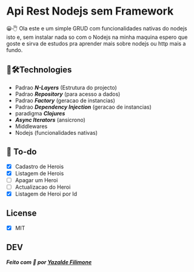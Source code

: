 #  Api Rest Nodejs sem Framework
😀🖑 Ola este e um simple GRUD com funcionalidades nativas do nodejs isto e, sem instalar nada so com o Nodejs na minha maquina espero que goste e sirva de estudos pra aprender mais sobre nodejs ou http mais a fundo.

## 🔧🛠Technologies
- Padrao ***N-Layers*** (Estrutura do projecto)
- Padrao ***Repository*** (para acesso a dados)
- Padrao  ***Factory*** (geracao de instancias)
- Padrao ***Dependency Injection*** (geracao de instancias)
- paradigma ***Clojures*** 
- ***Async Iterators*** (ansicrono)
- Middlewares
- Nodejs (funcionalidades nativas)

## 📃 To-do

  - [x] Cadastro de Herois
  - [x] Listagem de Herois
  - [ ] Apagar um Heroi
  - [ ] Actualizacao do Heroi
  - [x] Listagem de Heroi por Id

## License

 - [x] MIT
 

## DEV

***Feito com 💜 por [Yazalde Filimone](https://github.com/yazaldefilimonepinto)***
